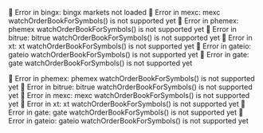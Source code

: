 🔴 Error in bingx: bingx markets not loaded
🔴 Error in mexc: mexc watchOrderBookForSymbols() is not supported yet
🔴 Error in phemex: phemex watchOrderBookForSymbols() is not supported yet
🔴 Error in bitrue: bitrue watchOrderBookForSymbols() is not supported yet
🔴 Error in xt: xt watchOrderBookForSymbols() is not supported yet
🔴 Error in gateio: gateio watchOrderBookForSymbols() is not supported yet
🔴 Error in gate: gate watchOrderBookForSymbols() is not supported yet


🔴 Error in phemex: phemex watchOrderBookForSymbols() is not supported yet
🔴 Error in bitrue: bitrue watchOrderBookForSymbols() is not supported yet
🔴 Error in mexc: mexc watchOrderBookForSymbols() is not supported yet
🔴 Error in xt: xt watchOrderBookForSymbols() is not supported yet
🔴 Error in gate: gate watchOrderBookForSymbols() is not supported yet
🔴 Error in gateio: gateio watchOrderBookForSymbols() is not supported yet